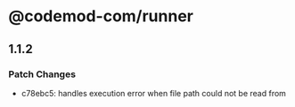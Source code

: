 # @codemod-com/runner

## 1.1.2

### Patch Changes

- c78ebc5: handles execution error when file path could not be read from
